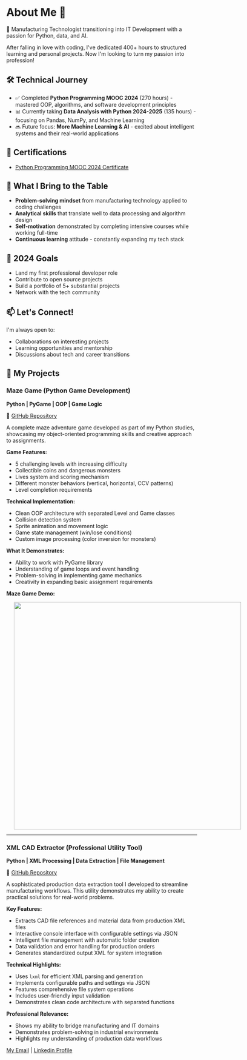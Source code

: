 # About Me 👋

🚀 Manufacturing Technologist transitioning into IT Development with a passion for Python, data, and AI. 

After falling in love with coding, I've dedicated 400+ hours to structured learning and personal projects. Now I'm looking to turn my passion into profession!

## 🛠️ Technical Journey
- ✅ Completed **Python Programming MOOC 2024** (270 hours) - mastered OOP, algorithms, and software development principles
- 📊 Currently taking **Data Analysis with Python 2024-2025** (135 hours) - focusing on Pandas, NumPy, and Machine Learning
- 🔜 Future focus: **More Machine Learning & AI** - excited about intelligent systems and their real-world applications

## 📜 Certifications
- [Python Programming MOOC 2024 Certificate](https://certificates.mooc.fi/validate/x1s80pljmp)

## 🌟 What I Bring to the Table
- **Problem-solving mindset** from manufacturing technology applied to coding challenges
- **Analytical skills** that translate well to data processing and algorithm design
- **Self-motivation** demonstrated by completing intensive courses while working full-time
- **Continuous learning** attitude - constantly expanding my tech stack

## 🎯 2024 Goals
- Land my first professional developer role
- Contribute to open source projects
- Build a portfolio of 5+ substantial projects
- Network with the tech community

## 📫 Let's Connect!
I'm always open to:
- Collaborations on interesting projects
- Learning opportunities and mentorship
- Discussions about tech and career transitions

## 🚀 My Projects

### Maze Game (Python Game Development)
**Python | PyGame | OOP | Game Logic**

🔗 [GitHub Repository](https://github.com/Groonst/Maze_Game)

A complete maze adventure game developed as part of my Python studies, showcasing my object-oriented programming skills and creative approach to assignments.

**Game Features:**
- 5 challenging levels with increasing difficulty
- Collectible coins and dangerous monsters
- Lives system and scoring mechanism
- Different monster behaviors (vertical, horizontal, CCV patterns)
- Level completion requirements

**Technical Implementation:**
- Clean OOP architecture with separated Level and Game classes
- Collision detection system
- Sprite animation and movement logic
- Game state management (win/lose conditions)
- Custom image processing (color inversion for monsters)

**What It Demonstrates:**
- Ability to work with PyGame library
- Understanding of game loops and event handling
- Problem-solving in implementing game mechanics
- Creativity in expanding basic assignment requirements

**Maze Game Demo:**
<div style="padding-left: 20px; display: inline-block;">
  <img src="assets/Maze_Game.gif" width="600">
</div>

---

### XML CAD Extractor (Professional Utility Tool)
**Python | XML Processing | Data Extraction | File Management**

🔗 [GitHub Repository](https://github.com/Groonst/XML_CAD_Extractor)

A sophisticated production data extraction tool I developed to streamline manufacturing workflows. This utility demonstrates my ability to create practical solutions for real-world problems.

**Key Features:**
- Extracts CAD file references and material data from production XML files
- Interactive console interface with configurable settings via JSON
- Intelligent file management with automatic folder creation
- Data validation and error handling for production orders
- Generates standardized output XML for system integration

**Technical Highlights:**
- Uses `lxml` for efficient XML parsing and generation
- Implements configurable paths and settings via JSON
- Features comprehensive file system operations
- Includes user-friendly input validation
- Demonstrates clean code architecture with separated functions

**Professional Relevance:**
- Shows my ability to bridge manufacturing and IT domains
- Demonstrates problem-solving in industrial environments
- Highlights my understanding of production data workflows




[My Email](groonst@gmail.com) | [Linkedin Profile](https://www.linkedin.com/in/michal-filipek-4b6192161)
